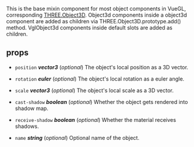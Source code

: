 This is the base mixin component for most object components in VueGL, corresponding [THREE.Object3D](https://threejs.org/docs/index.html#api/core/Object3D). Object3d components inside a object3d component are added as children via THREE.Object3D.prototype.add() method. VglObject3d components inside default slots are added as children. 



## props 
- `position` ***vector3*** (*optional*) 
The object's local position as a 3D vector. 

- `rotation` ***euler*** (*optional*) 
The object's local rotation as a euler angle. 

- `scale` ***vector3*** (*optional*) 
The object's local scale as a 3D vector. 

- `cast-shadow` ***boolean*** (*optional*) 
Whether the object gets rendered into shadow map. 

- `receive-shadow` ***boolean*** (*optional*) 
Whether the material receives shadows. 

- `name` ***string*** (*optional*) 
Optional name of the object. 



